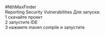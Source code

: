 #NthMaxFinder   
Reporting Security Vulnerabilities
Для запуска:  
1 скачайте проект   
2 запустите IDE  
3 нажмите maven compile и запустите   
